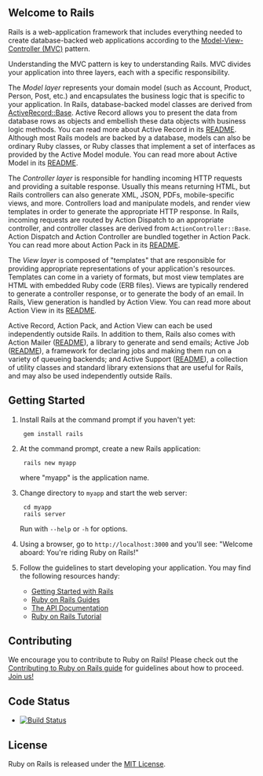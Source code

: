 ## Welcome to Rails

Rails is a web-application framework that includes everything needed to
create database-backed web applications according to the
[Model-View-Controller (MVC)](http://en.wikipedia.org/wiki/Model-view-controller)
pattern.

Understanding the MVC pattern is key to understanding Rails. MVC divides your
application into three layers, each with a specific responsibility.

The _Model layer_ represents your domain model (such as Account, Product,
Person, Post, etc.) and encapsulates the business logic that is specific to
your application. In Rails, database-backed model classes are derived from
[ActiveRecord::Base](http://api.rubyonrails.org/classes/ActiveRecord/Base.html). Active Record allows you to present the data from
database rows as objects and embellish these data objects with business logic
methods. You can read more about Active Record in its [README](http://api.rubyonrails.org/files/activerecord/README_rdoc.html).
Although most Rails models are backed by a database, models can also be ordinary
Ruby classes, or Ruby classes that implement a set of interfaces as provided by
the Active Model module. You can read more about Active Model in its [README](http://edgeapi.rubyonrails.org/files/activemodel/README_rdoc.html).

The _Controller layer_ is responsible for handling incoming HTTP requests and
providing a suitable response. Usually this means returning HTML, but Rails controllers
can also generate XML, JSON, PDFs, mobile-specific views, and more. Controllers load and
manipulate models, and render view templates in order to generate the appropriate HTTP response.
In Rails, incoming requests are routed by Action Dispatch to an appropriate controller, and
controller classes are derived from `ActionController::Base`. Action Dispatch and Action Controller
are bundled together in Action Pack. You can read more about Action Pack in its
[README](http://api.rubyonrails.org/files/actionpack/README_rdoc.html).

The _View layer_ is composed of "templates" that are responsible for providing
appropriate representations of your application's resources. Templates can
come in a variety of formats, but most view templates are HTML with embedded
Ruby code (ERB files). Views are typically rendered to generate a controller response,
or to generate the body of an email. In Rails, View generation is handled by Action View.
You can read more about Action View in its [README](http://api.rubyonrails.org/files/actionview/README_rdoc.html).

Active Record, Action Pack, and Action View can each be used independently outside Rails.
In addition to them, Rails also comes with Action Mailer ([README](http://api.rubyonrails.org/files/actionmailer/README_rdoc.html)), a library
to generate and send emails; Active Job ([README](http://api.rubyonrails.org/files/activejob/README_rdoc.html)), a
framework for declaring jobs and making them run on a variety of queueing
backends; and Active Support ([README](http://api.rubyonrails.org/files/activesupport/README_rdoc.html)), a collection
of utility classes and standard library extensions that are useful for Rails,
and may also be used independently outside Rails.

## Getting Started

1. Install Rails at the command prompt if you haven't yet:

        gem install rails

2. At the command prompt, create a new Rails application:

        rails new myapp

   where "myapp" is the application name.

3. Change directory to `myapp` and start the web server:

        cd myapp
        rails server

   Run with `--help` or `-h` for options.

4. Using a browser, go to `http://localhost:3000` and you'll see:
"Welcome aboard: You're riding Ruby on Rails!"

5. Follow the guidelines to start developing your application. You may find
   the following resources handy:
    * [Getting Started with Rails](http://guides.rubyonrails.org/getting_started.html)
    * [Ruby on Rails Guides](http://guides.rubyonrails.org)
    * [The API Documentation](http://api.rubyonrails.org)
    * [Ruby on Rails Tutorial](http://www.railstutorial.org/book)

## Contributing

We encourage you to contribute to Ruby on Rails! Please check out the
[Contributing to Ruby on Rails guide](http://edgeguides.rubyonrails.org/contributing_to_ruby_on_rails.html) for guidelines about how to proceed. [Join us!](http://contributors.rubyonrails.org)

## Code Status

* [![Build Status](https://travis-ci.org/rails/rails.svg?branch=4-2-stable)](https://travis-ci.org/rails/rails)

## License

Ruby on Rails is released under the [MIT License](http://www.opensource.org/licenses/MIT).
